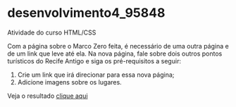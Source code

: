 # desenvolvimento4_95848
Atividade do curso HTML/CSS

Com a página sobre o Marco Zero feita, é necessário de uma outra página e de um link que leve até ela. Na nova página, fale sobre dois outros pontos turísticos do Recife Antigo e siga os pré-requisitos a seguir:

1. Crie um link que irá direcionar para essa nova página;
2. Adicione imagens sobre os lugares.

Veja o resultado [clique aqui]( https://wilzamartins.github.io/desenvolvimento3_95844/)

 


